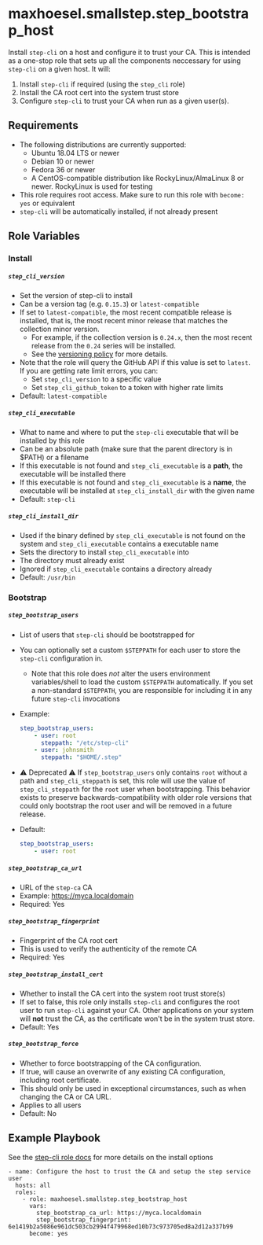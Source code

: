 # maxhoesel.smallstep.step_bootstrap_host

Install `step-cli` on a host and configure it to trust your CA.
This is intended as a one-stop role that sets up all the components neccessary for using `step-cli` on a given host.
It will:

1. Install `step-cli` if required (using the `step_cli` role)
2. Install the CA root cert into the system trust store
3. Configure `step-cli` to trust your CA when run as a given user(s).

## Requirements

- The following distributions are currently supported:
  - Ubuntu 18.04 LTS or newer
  - Debian 10 or newer
  - Fedora 36 or newer
  - A CentOS-compatible distribution like RockyLinux/AlmaLinux 8 or newer. RockyLinux is used for testing
- This role requires root access. Make sure to run this role with `become: yes` or equivalent
- `step-cli` will be automatically installed, if not already present

## Role Variables

### Install

##### `step_cli_version`
- Set the version of step-cli to install
- Can be a version tag (e.g. `0.15.3`) or `latest-compatible`
- If set to `latest-compatible`, the most recent compatible release is installed, that is, the most recent minor release that matches the collection minor version.
  - For example, if the collection version is `0.24.x`, then the most recent release from the `0.24` series will be installed.
  - See the [versioning policy](https://github.com/maxhoesel-ansible/ansible-collection-smallstep/tree/main#versioning-policy) for more details.
- Note that the role will query the GitHub API if this value is set to `latest`. If you are getting rate limit errors, you can:
    - Set `step_cli_version` to a specific value
    - Set `step_cli_github_token` to a token with higher rate limits
- Default: `latest-compatible`

##### `step_cli_executable`
- What to name and where to put the `step-cli` executable that will be installed by this role
- Can be an absolute path (make sure that the parent directory is in $PATH) or a filename
- If this executable is not found and `step_cli_executable` is a **path**, the executable will be installed there
- If this executable is not found and  `step_cli_executable` is a **name**, the executable will be installed at `step_cli_install_dir` with the given name
- Default: `step-cli`

##### `step_cli_install_dir`
- Used if the binary defined by `step_cli_executable` is not found on the system and `step_cli_executable` contains a executable name
- Sets the directory to install `step_cli_executable` into
- The directory must already exist
- Ignored if `step_cli_executable` contains a directory already
- Default: `/usr/bin`

### Bootstrap

##### `step_bootstrap_users`
- List of users that `step-cli` should be bootstrapped for
- You can optionally set a custom `$STEPPATH` for each user to store the `step-cli` configuration in.
    - Note that this role does *not* alter the users environment variables/shell to load the custom `$STEPPATH` automatically.
      If you set a non-standard `$STEPPATH`, you are responsible for including it in any future `step-cli` invocations
- Example:
    ```yaml
    step_bootstrap_users:
        - user: root
          steppath: "/etc/step-cli"
        - user: johnsmith
          steppath: "$HOME/.step"
    ```
- ⚠️ Deprecated ⚠️ If `step_bootstrap_users` only contains `root` without a path and `step_cli_steppath` is set, this role will use the value of `step_cli_steppath` for the `root` user when bootstrapping.
  This behavior exists to preserve backwards-compatibility with older role versions that could only bootstrap the root user and will be removed in a future release.

- Default:
    ```yaml
    step_bootstrap_users:
        - user: root
    ```

##### `step_bootstrap_ca_url`
- URL of the `step-ca` CA
- Example: https://myca.localdomain
- Required: Yes

##### `step_bootstrap_fingerprint`
- Fingerprint of the CA root cert
- This is used to verify the authenticity of the remote CA
- Required: Yes

##### `step_bootstrap_install_cert`
- Whether to install the CA cert into the system root trust store(s)
- If set to false, this role only installs `step-cli` and configures the root user to run `step-cli` against your CA.
  Other applications on your system will **not** trust the CA, as the certificate won't be in the system trust store.
- Default: Yes

##### `step_bootstrap_force`
- Whether to force bootstrapping of the CA configuration.
- If true, will cause an overwrite of any existing CA configuration, including root certificate.
- This should only be used in exceptional circumstances, such as when changing the CA or CA URL.
- Applies to all users
- Default: No

## Example Playbook

See the [step-cli role docs](/roles/step_cli/README.md) for more details on the install options

```
- name: Configure the host to trust the CA and setup the step service user
  hosts: all
  roles:
    - role: maxhoesel.smallstep.step_bootstrap_host
      vars:
        step_bootstrap_ca_url: https://myca.localdomain
        step_bootstrap_fingerprint: 6e1419b2a5086e961dc503cb2994f479968ed10b73c973705ed8a2d12a337b99
      become: yes
```
